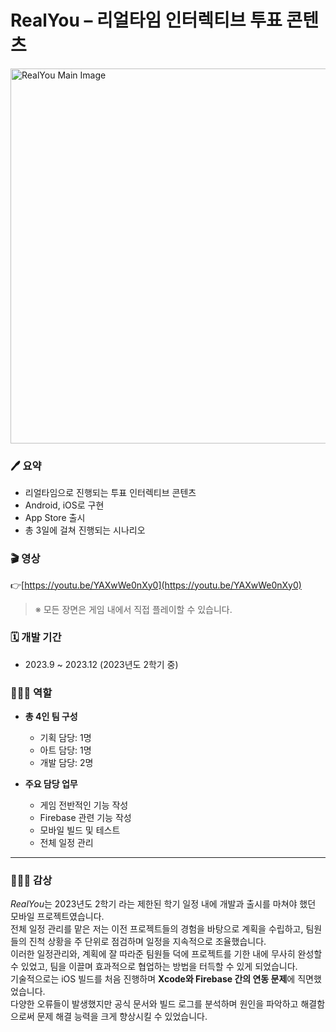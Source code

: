 # RealYou – 리얼타임 인터렉티브 투표 콘텐츠

<img src="https://github.com/user-attachments/assets/a3bf1bad-9108-4ab2-b37c-9255b871313b" alt="RealYou Main Image" width="600"/>


### 🖊️ 요약

- 리얼타임으로 진행되는 투표 인터렉티브 콘텐츠  
- Android, iOS로 구현  
- App Store 출시  
- 총 3일에 걸쳐 진행되는 시나리오


### 🎬 영상


👉[https://youtu.be/YAXwWe0nXy0](https://youtu.be/YAXwWe0nXy0)

> ※ 모든 장면은 게임 내에서 직접 플레이할 수 있습니다.


### 🗓️ 개발 기간

- 2023.9 ~ 2023.12 (2023년도 2학기 중)



### 👨🏻‍🔧 역할
- **총 4인 팀 구성**  
  - 기획 담당: 1명  
  - 아트 담당: 1명  
  - 개발 담당: 2명  

 - **주요 담당 업무**
   - 게임 전반적인 기능 작성
   - Firebase 관련 기능 작성
   - 모바일 빌드 및 테스트
   - 전체 일정 관리


---
### 🙋🏻‍♂️ 감상

*RealYou*는 2023년도 2학기 라는 제한된 학기 일정 내에 개발과 출시를 마쳐야 했던 모바일 프로젝트였습니다.  
전체 일정 관리를 맡은 저는 이전 프로젝트들의 경험을 바탕으로 계획을 수립하고, 팀원들의 진척 상황을 주 단위로 점검하며 일정을 지속적으로 조율했습니다.  
이러한 일정관리와, 계획에 잘 따라준 팀원들 덕에 프로젝트를 기한 내에 무사히 완성할 수 있었고, 팀을 이끌며 효과적으로 협업하는 방법을 터득할 수 있게 되었습니다.  
기술적으로는 iOS 빌드를 처음 진행하며 **Xcode와 Firebase 간의 연동 문제**에 직면했었습니다.  
다양한 오류들이 발생했지만 공식 문서와 빌드 로그를 분석하며 원인을 파악하고 해결함으로써 문제 해결 능력을 크게 향상시킬 수 있었습니다.




